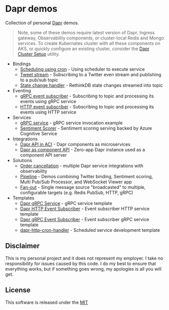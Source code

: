 # Dapr demos

Collection of personal [Dapr](https://dapr.io) demos.

> Note, some of these demos require latest version of Dapr, Ingress gateway, Observability components, or cluster-local Redis and Mongo services. To create Kubernates cluster with all these components on AKS, or quickly configure an existing cluster, consider the [Dapr Cluster Setup](./setup) utility.


* Bindings
  * [Scheduling using cron](./cron-binding) - Using scheduler to execute service 
  * [Tweet stream](./pipeline/tweet-provider) - Subscribing to a Twitter even stream and publishing to a pub/sub topic
  * [State change handler](./state-change-handler) - RethinkDB state changes streamed into topic
* Eventing
  * [gRPC event subscriber](./grpc-event-subscriber) - Subscribing to topic and processing its events using gRPC service
  * [HTTP event subscriber](./http-event-subscriber) - Subscribing to topic and processing its events using HTTP service
* Services 
  * [gRPC service](./grpc-service) - gRPC service invocation example
  * [Sentiment Scorer](./pipeline/sentiment-scorer) - Sentiment scoring serving backed by Azure Cognitive Service 
* Integrations
  * [Dapr API in ACI](./dapr-aci) - Dapr components as microservices 
  * [Dapr as component API](./component-api) - Zero-app Dapr instance used as a component API server 
* Solutions
  * [Order cancellation](./order-cancellation) - multiple Dapr service integrations with observability
  * [Pipeline](./pipeline) - Demos combining Twitter binding, Sentiment scoring, Multi Pub/Sub Processor, and WebSocket Viewer app
  * [Fan-out](./fan-out) - Single message source "broadcasted" to multiple, configurable targets (e.g. Redis PubSub, HTTP, gRPC)
* Templates
  * [Dapr gRPC Service](https://github.com/dapr/dapr-grpc-service-template) - gRPC service template
  * [Dapr HTTP Event Subscriber](https://github.com/dapr/dapr-http-event-subscriber-template) - Event subscriber HTTP service template
  * [Dapr gRPC Event Subscriber](https://github.com/dapr/dapr-grpc-event-subscriber-template) - Event subscriber gRPC service template 
  * [dapr-http-cron-handler](https://github.com/dapr/dapr-http-cron-handler-template) - Scheduled service development template

## Disclaimer

This is my personal project and it does not represent my employer. I take no responsibility for issues caused by this code. I do my best to ensure that everything works, but if something goes wrong, my apologies is all you will get.

## License

This software is released under the [MIT](./LICENSE)
